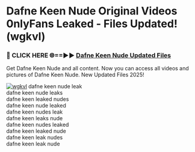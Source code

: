 # Dafne Keen Nude Original Videos 0nlyFans Leaked - Files Updated! (wgkvl)

<h3>🔴 CLICK HERE 🌐==►► <a href="https://tinyurl.com/4mcuefdz" rel="nofollow">Dafne Keen Nude Updated Files</a></h3>

Get Dafne Keen Nude and all content. Now you can access all videos and pictures of Dafne Keen Nude. New Updated Files 2025!

[![wgkvl](https://i.imgur.com/StAQSOY.gif)](https://tinyurl.com/4mcuefdz)
dafne keen nude leak<br>
dafne keen nude leaks<br>
dafne keen leaked nudes<br>
dafne keen nude leaked<br>
dafne keen nudes leak<br>
dafne keen leaks nude<br>
dafne keen nudes leaked<br>
dafne keen leaked nude<br>
dafne keen leak nudes<br>
dafne keen leak nude